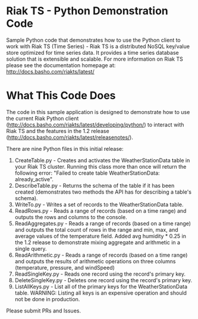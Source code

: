 # Riak TS - Python Demonstration Code
Sample Python code that demonstrates how to use the Python client to work with Riak TS (Time Series) - Riak TS is a distributed NoSQL key/value store optimized for time series data. It provides a time series database solution that is extensible and scalable. For more information on Riak TS please see the documentation homepage at: http://docs.basho.com/riakts/latest/

# What This Code Does
The code in this sample application is designed to demonstrate how to use the current Riak Python client (http://docs.basho.com/riakts/latest/developing/python/) to interact with Riak TS and the features in the 1.2 release (http://docs.basho.com/riakts/latest/releasenotes/). 

There are nine Python files in this initial release:

1. CreateTable.py - Creates and activates the WeatherStationData table in your Riak TS cluster. Running this class more than once will return the following error: "Failed to create table WeatherStationData: already_active".
2. DescribeTable.py - Returns the schema of the table if it has been created (demonstrates two methods the API has for describing a table's schema).
3. WriteTo.py - Writes a set of records to the WeatherStationData table.
4. ReadRows.py - Reads a range of records (based on a time range) and outputs the rows and columns to the console.
5. ReadAggregates.py - Reads a range of records (based on a time range) and outputs the total count of rows in the range and min, max, and average values of the temperature field. Added avg humidity * 0.25 in the 1.2 release to demonstrate mixing aggregate and arithmetic in a single query.
6. ReadArithmetic.py - Reads a range of records (based on a time range) and outputs the results of arithmetic operations on three columns (temperature, pressure, and windSpeed)
7. ReadSingleKey.py - Reads one record using the record's primary key.
8. DeleteSingleKey.py - Deletes one record using the record's primary key.
9. ListAllKeys.py - List all of the primary keys for the WeatherStationData table. WARNING: Listing all keys is an expensive operation and should not be done in production.

Please submit PRs and Issues.
